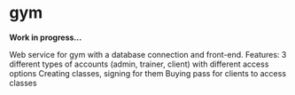 # gym 
<b>Work in progress...</b>

Web service for gym with a database connection and front-end.
Features: 
3 different types of accounts (admin, trainer, client) with different access options
Creating classes, signing for them
Buying pass for clients to access classes


